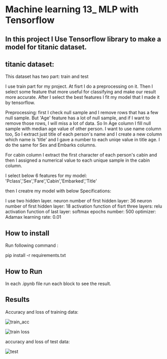 
# Machine learning 13_ MLP with Tensorflow

## In this project I Use Tensorflow library to make a model for titanic dataset.


## titanic dataset:

This dataset has two part:
train and test

I use train part for my project. At fisrt I do a preprocessing on it. Then I select some feature that more useful for classifying and make our result more accurate.
After I select the best features I fit my model that I made it by tensorflow.

Preprocessing:
first I check null sample and I remove rows that has a few null sample.
But 'Age' feature has a lot of null sample, and if I want to remove those rows, I will miss a lot of data. So In Age column I fill null sample with median age value of other person.
I want to use name column too, So I extract just title of each person's name and I create a new column which name is 'title' and I gave a number to each uniqe value in title age. 
I do the same for Sex and Embarks columns.

For cabin column I extract the first character of each person's cabin and then I assigned a numerical value to each unique sample in the cabin column.

I select below 6 features for my model:
'Pclass','Sex','Fare','Cabin','Embarked','Title'

then I creatre my model with below Specifications:

I use two hidden layer.
neuron number of first hidden layer: 36
neuron number of first hidden layer: 18
activation function of fisrt three layers:   relu
activation function of last layer:          softmax
epochs number:      500
optimizer:     Adamax
learning rate: 0.01




## How to install
Run following command :

pip install -r requirements.txt


## How to Run

In each .ipynb file run each block to see the result. 

## Results

Accuracy and loss of training data:

![train_acc](https://github.com/javad7189/python-assignment/assets/86910174/c25c2c24-57f1-4138-877f-83b3f5ed3ede)

![train loss](https://github.com/javad7189/python-assignment/assets/86910174/055d5407-5fc9-4b33-8fb1-08246154bd81)


accuracy and loss of test data:

![test](https://github.com/javad7189/python-assignment/assets/86910174/13d6c7ca-a1a0-4c9f-8dfb-360701e8935a)






